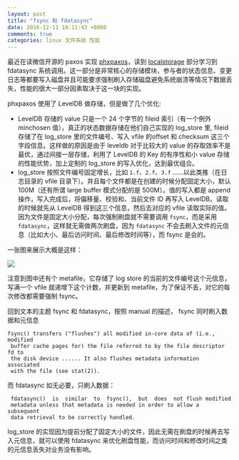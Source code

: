 ```yaml
---
layout: post
title: "fsync 和 fdatasync"
date: 2016-12-11 18:11:43 +0800
comments: true
categories: linux 文件系统 性能
---
```


最近在读微信开源的 paxos 实现 [phxpaxos](https://github.com/tencent-wechat/phxpaxos)，读到 [localstorage](https://github.com/tencent-wechat/phxpaxos/tree/master/src/logstorage) 部分学习到 fdatasync 系统调用。这一部分是非常核心的存储模块，参与者的状态信息、变更日志等都要写入磁盘并且可能要求强制刷入存储磁盘避免系统崩溃等情况下数据丢失，性能的很大一部分因素取决于这一块的实现。

phxpaxos 使用了 LevelDB 做存储，但是做了几个优化:

* LevelDB 存储的 value 只是一个 24 个字节的 fileid 索引（有一个例外 minchosen 值），真正的状态数据存储在他们自己实现的 log_store 里, fileid 存储了在 log_store 里的文件编号、写入 vfile 的offset 和 checksum 这三个字段信息。这样做的原因是由于 leveldb 对于比较大的 value 的存取效率不是最优，通过间接一层存储，利用了 LevelDB 的 Key 的有序性和小 value 存储的性能优势，加上定制的 log_store 的写入优化，达到最优组合。
* log_store 按照文件编号固定增长，比如 `1.f`、`2.f`、`3.f` ……以此类推（在日志目录的 vfile 目录下）。并且每个文件都是在创建的时候分配固定大小，默认 100M（还有所谓 large buffer 模式分配的是 500M）。值的写入都是 append 操作，写入完成后，将偏移量、校验和、当前文件 ID 再写入 LevelDB。读取的时候就先从 LevelDB 得到这三个信息，然后去对应的 vfile 读取实际的值。因为文件是固定大小分配，每次强制刷盘就不需要调用 `fsync`，而是采用 `fdatasync`，这样就无需做两次刷盘，因为 `fdatasync` 不会去刷入文件的元信息（比如大小、最后访问时间、最后修改时间等），而 fsync 是会的。

一张图来展示大概是这样：


![](/images/phxpaxos_log_store.png)

注意到图中还有个 metafile，它存储了 log store 的当前的文件编号这个元信息，写满一个 vfile 就递增下这个计数，并更新到 metafile，为了保证不丢，对它的每次修改都需要强制 fsync。


回到文本的主题 fsync 和 fdatasync，按照 manual 的描述， fsync 同时刷入数据和元信息

```
fsync() transfers ("flushes") all modified in-core data of (i.e., modified
 buffer cache pages for) the file referred to by the file descriptor fd to 
 the disk device ...... It also flushes metadata information associated 
 with the file (see stat(2)).
```

而 fdatasync 如无必要，只刷入数据：

```
 fdatasync()  is  similar  to  fsync(),  but  does  not flush modified 
 metadata unless that metadata is needed in order to allow a subsequent 
 data retrieval to be correctly handled.
```

log_store 的实现因为提前分配了固定大小的文件，因此无需在刷盘的时候再去写入元信息，就可以使用 fdatasync 来优化刷盘性能，而访问时间和修改时间之类的元信息丢失对业务没有影响。




